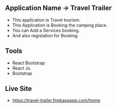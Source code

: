 ## Application Name -> Travel Trailer
* This application is Travel tourism.
* This Application is Booking the camping place.
* You can Add a Services booking.
* And also registation for Booking.
## Tools
* React Bootstrap
* React Js.
* Bootstrap
## Live Site
* https://travel-trailer.firebaseapp.com/home
